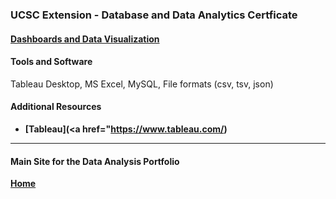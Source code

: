 ### UCSC Extension - Database and Data Analytics Certficate

#### [Dashboards and Data Visualization](https://dduril.github.io/ucscx-data-analytics/data-viz/)



#### Tools and Software

Tableau Desktop, MS Excel, MySQL, File formats (csv, tsv, json)

#### Additional Resources

- **[Tableau](<a href="https://www.tableau.com/)**

---

#### Main Site for the Data Analysis Portfolio

**[Home](https://dduril.github.io/ucscx-data-analytics/)**